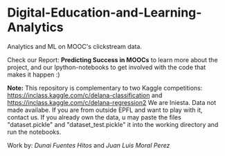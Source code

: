# Digital-Education-and-Learning-Analytics
Analytics and ML on MOOC's clickstream data.

Check our Report: **Predicting Success in MOOCs** to learn more about the project, and our Ipython-notebooks to get involved with the code that makes it happen :)


**Note:** This repository is complementary to two Kaggle competitions: https://inclass.kaggle.com/c/delana-classification and https://inclass.kaggle.com/c/delana-regression2
We are Iniesta. Data not made availabe. If you are from outside EPFL and want to play with it, contact us. If you already own the data, u may paste the files "dataset.pickle" and "dataset_test.pickle" it into the working directory and run the notebooks.

Work by: *Dunai Fuentes Hitos* and *Juan Luis Moral Perez*